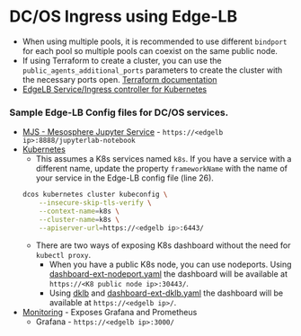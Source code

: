 # DC/OS Ingress using Edge-LB

- When using multiple pools, it is recommended to use different `bindport` for each pool so multiple pools can coexist on the same public node.
- If using Terraform to create a cluster, you can use the `public_agents_additional_ports` parameters to create the cluster with the necessary ports open. [Terraform documentation](https://registry.terraform.io/modules/dcos-terraform/dcos/aws/0.1.7?tab=inputs)
- [EdgeLB Service/Ingress controller for Kubernetes](https://github.com/mesosphere/dklb)


### Sample Edge-LB Config files for DC/OS services.

- [MJS - Mesosphere Jupyter Service](jupyterlab-edgelb.json) - `https://<edgelb ip>:8888/jupyterlab-notebook`
- [Kubernetes](k8s-edgelb.json)
  - This assumes a K8s services named `k8s`.  If you have a service with a different name, update the property `frameworkName` with the name of your service in the Edge-LB config file (line 26).
   ```bash
   dcos kubernetes cluster kubeconfig \
       --insecure-skip-tls-verify \
       --context-name=k8s \
       --cluster-name=k8s \
       --apiserver-url=https://<edgelb ip>:6443/
   ```
  - There are two ways of exposing K8s dashboard without the need for `kubectl proxy`.
    - When you have a public K8s node, you can use nodeports.  Using [dashboard-ext-nodeport.yaml](dashboard-ext-nodeport.yaml) the dashboard will be available at `https://<K8 public node ip>:30443/`.
    - Using [dklb](https://github.com/mesosphere/dklb) and  [dashboard-ext-dklb.yaml](dashboard-ext-dklb.yaml) the dashboard will be available at `https://<edgelb ip>/`.
- [Monitoring](monitoring-edgelb.json) - Exposes Grafana and Prometheus
  - Grafana - `https://<edgelb ip>:3000/`
  



